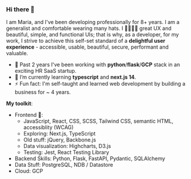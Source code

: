 ### Hi there 👋  
I am Maria, and I've been developing professionally for 8+ years. I am a generalist and comfortable wearing many hats. I 💛💛💛💛 great UX and beautiful, simple, and functional UIs; that is why, as a developer, for my work, I strive to achieve this self-set standard of a **delightful user experience** - accessible, usable, beautiful, secure, performant and valuable.
- 🔭 Past 2 years I've been working with **python**/**flask**/**GCP** stack in an exciting HR SaaS startup.
- 🌱 I’m currently learning **typescript** and **next.js 14**.
- ⚡️ Fun fact: I'm self-taught and learned web development by building a business for ~ 4 years.

**My toolkit**: 

- Frontend 💛:
  - JavaScript, React, CSS, SCSS, Tailwind CSS, semantic HTML, accessiblity (WCAG)
  - Exploring: Next.js, TypeScript
  - Old stuff: jQuery, Backbone.js
  - Data visualization: Highcharts, D3.js
  - Testing: Jest, React Testing Library
- Backend Skills: Python, Flask, FastAPI, Pydantic, SQLAlchemy
- Data Stuff: PostgreSQL, NDB / Datastore
- Cloud: GCP

